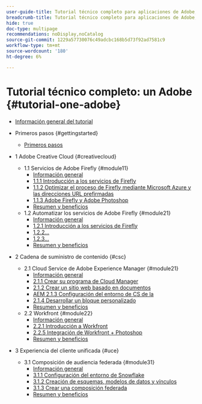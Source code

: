 ```yaml
---
user-guide-title: Tutorial técnico completo para aplicaciones de Adobe, desde Creative Cloud hasta Experience Cloud
breadcrumb-title: Tutorial técnico completo para aplicaciones de Adobe, desde Creative Cloud hasta Experience Cloud
hide: true
doc-type: multipage
recommendations: noDisplay,noCatalog
source-git-commit: 1229a57730076c49adcbc168b5d73f92ad7581c9
workflow-type: tm+mt
source-wordcount: '180'
ht-degree: 6%

---
```



# Tutorial técnico completo: un Adobe {#tutorial-one-adobe}

+ [Información general del tutorial](/help/tutorial-one-adobe/overview.md)

+ Primeros pasos {#gettingstarted}
   + [Primeros pasos](/help/tutorial-one-adobe/modules/getting-started/getting-started.md)
+ 1 Adobe Creative Cloud {#creativecloud}
   + 1.1 Servicios de Adobe Firefly {#module11}
      + [Información general](/help/tutorial-one-adobe/modules/creative-cloud/module1.1/firefly-services.md)
      + [1.1.1 Introducción a los servicios de Firefly](/help/tutorial-one-adobe/modules/creative-cloud/module1.1/ex1.md)
      + [1.1.2 Optimizar el proceso de Firefly mediante Microsoft Azure y las direcciones URL prefirmadas](/help/tutorial-one-adobe/modules/creative-cloud/module1.1/ex2.md)
      + [1.1.3 Adobe Firefly y Adobe Photoshop](/help/tutorial-one-adobe/modules/creative-cloud/module1.1/ex3.md)
      + [Resumen y beneficios](/help/tutorial-one-adobe/modules/creative-cloud/module1.1/summary.md)
   + 1.2 Automatizar los servicios de Adobe Firefly {#module21}
      + [Información general](/help/tutorial-one-adobe/modules/creative-cloud/module1.2/automation.md)
      + [1.2.1 Introducción a los servicios de Firefly](/help/tutorial-one-adobe/modules/creative-cloud/module1.2/ex1.md)
      + [1.2.2...](/help/tutorial-one-adobe/modules/creative-cloud/module1.2/ex2.md)
      + [1.2.3...](/help/tutorial-one-adobe/modules/creative-cloud/module1.2/ex3.md)
      + [Resumen y beneficios](/help/tutorial-one-adobe/modules/creative-cloud/module1.2/summary.md)

+ 2 Cadena de suministro de contenido {#csc}
   + 2.1 Cloud Service de Adobe Experience Manager {#module21}
      + [Información general](/help/tutorial-one-adobe/modules/csc/module2.1/aemcs.md)
      + [2.1.1 Crear su programa de Cloud Manager](/help/tutorial-one-adobe/modules/csc/module2.1/ex1.md)
      + [2.1.2 Crear un sitio web basado en documentos](/help/tutorial-one-adobe/modules/csc/module2.1/ex2.md)
      + [AEM 2.1.3 Configuración del entorno de CS de la](/help/tutorial-one-adobe/modules/csc/module2.1/ex3.md)
      + [2.1.4 Desarrollar un bloque personalizado](/help/tutorial-one-adobe/modules/csc/module2.1/ex4.md)
      + [Resumen y beneficios](/help/tutorial-one-adobe/modules/csc/module2.1/summary.md)
   + 2.2 Workfront {#module22}
      + [Información general](/help/tutorial-one-adobe/modules/csc/module2.2/workfront.md)
      + [2.2.1 Introducción a Workfront](/help/tutorial-one-adobe/modules/csc/module2.2/ex1.md)
      + [2.2.5 Integración de Workfront + Photoshop](/help/tutorial-one-adobe/modules/csc/module2.2/ex5.md)
      + [Resumen y beneficios](/help/tutorial-one-adobe/modules/csc/module2.2/summary.md)

+ 3 Experiencia del cliente unificada {#uce}
   + 3.1 Composición de audiencia federada {#module31}
      + [Información general](/help/tutorial-one-adobe/modules/uce/module3.1/fac.md)
      + [3.1.1 Configuración del entorno de Snowflake](/help/tutorial-one-adobe/modules/uce/module3.1/ex1.md)
      + [3.1.2 Creación de esquemas, modelos de datos y vínculos](/help/tutorial-one-adobe/modules/uce/module3.1/ex2.md)
      + [3.1.3 Crear una composición federada](/help/tutorial-one-adobe/modules/uce/module3.1/ex3.md)
      + [Resumen y beneficios](/help/tutorial-one-adobe/modules/uce/module3.1/summary.md)

